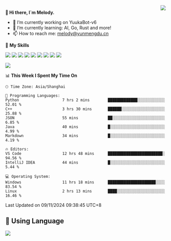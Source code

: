 <a href="#">
  <img align="right" src="https://github-readme-stats.vercel.app/api?username=melodyyuuka&count_private=true&show_icons=true" />
</a>

**👋 Hi there, I`m Melody.**

- 🔭 I’m currently working on YuukaBot-v6
- 🌱 I’m currently learning: AI, Go, Rust and more!
- 📫 How to reach me: melody@yunmengdu.cn

🌟 **My Skills** 

![](https://img.shields.io/badge/-Python-3e74a2?style=flat-square&logo=Python&logoColor=fff)
![](https://img.shields.io/badge/-Java-007396?style=flat-square&logo=OpenJDK&logoColor=fff)
![](https://img.shields.io/badge/-Node.js-339933?style=flat-square&logo=Node.js&logoColor=fff)
![](https://img.shields.io/badge/-Git-f05032?style=flat-square&logo=git&logoColor=fff)
![](https://img.shields.io/badge/-PostgreSQL-4169e1?style=flat-square&logo=PostgreSQL&logoColor=fff)
![](https://img.shields.io/badge/-Rust-000000?style=flat-square&logo=rust&logoColor=fff)
![](https://img.shields.io/badge/-VSCode-007acc?style=flat-square&logo=Visual-Studio-Code&logoColor=fff)
![](https://img.shields.io/badge/-FastAPI-009688?style=flat-square&logo=FastAPI&logoColor=fff)
![](https://img.shields.io/badge/-Linux-000000?style=flat-square&logo=Linux&logoColor=fff)


![](https://wakatime.com/badge/user/fa6dc0e2-47c5-4d2d-ae45-69fec6f2122c.svg)

<!--START_SECTION:waka-->
📊 **This Week I Spent My Time On** 

```text
🕑︎ Time Zone: Asia/Shanghai

💬 Programming Languages: 
Python                   7 hrs 2 mins        █████████████░░░░░░░░░░░░   52.01 % 
C++                      3 hrs 30 mins       ██████░░░░░░░░░░░░░░░░░░░   25.88 % 
JSON                     55 mins             ██░░░░░░░░░░░░░░░░░░░░░░░    6.85 % 
Java                     40 mins             █░░░░░░░░░░░░░░░░░░░░░░░░    4.99 % 
Markdown                 34 mins             █░░░░░░░░░░░░░░░░░░░░░░░░    4.19 % 

🔥 Editors: 
VS Code                  12 hrs 48 mins      ████████████████████████░   94.56 % 
IntelliJ IDEA            44 mins             █░░░░░░░░░░░░░░░░░░░░░░░░    5.44 % 

💻 Operating System: 
Windows                  11 hrs 18 mins      █████████████████████░░░░   83.54 % 
Linux                    2 hrs 13 mins       ████░░░░░░░░░░░░░░░░░░░░░   16.46 % 
```


 Last Updated on 09/11/2024 09:38:45 UTC+8
<!--END_SECTION:waka-->

## 🥰 **Using Language**

![](https://github-readme-stats.vercel.app/api/wakatime?username=MelodyYuyuko&layout=compact&hide_border=true)
